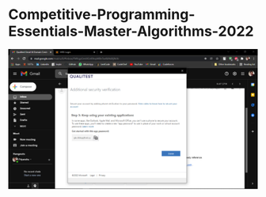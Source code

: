 # Competitive-Programming-Essentials-Master-Algorithms-2022
![](https://github.com/singh7priyanshu/Competitive-Programming-Essentials-Master-Algorithms-2022/blob/main/Screenshot%20(1).png)
